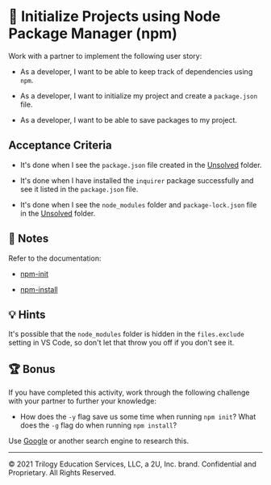 # 📖 Initialize Projects using Node Package Manager (npm)

Work with a partner to implement the following user story:

- As a developer, I want to be able to keep track of dependencies using `npm`.

- As a developer, I want to initialize my project and create a `package.json` file.

- As a developer, I want to be able to save packages to my project.

## Acceptance Criteria

- It's done when I see the `package.json` file created in the [Unsolved](./Unsolved/) folder.

- It's done when I have installed the `inquirer` package successfully and see it listed in the `package.json` file.

- It's done when I see the `node_modules` folder and `package-lock.json` file in the [Unsolved](./Unsolved/) folder.

## 📝 Notes

Refer to the documentation:

- [npm-init](https://docs.npmjs.com/cli/v6/commands/npm-init)

- [npm-install](https://docs.npmjs.com/cli/v6/commands/npm-install)

## 💡 Hints

It's possible that the `node_modules` folder is hidden in the `files.exclude` setting in VS Code, so don't let that throw you off if you don't see it.

## 🏆 Bonus

If you have completed this activity, work through the following challenge with your partner to further your knowledge:

- How does the `-y` flag save us some time when running `npm init`? What does the `-g` flag do when running `npm install`?

Use [Google](https://www.google.com) or another search engine to research this.

---

© 2021 Trilogy Education Services, LLC, a 2U, Inc. brand. Confidential and Proprietary. All Rights Reserved.
